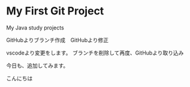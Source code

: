 # My First Git Project
My Java study projects

GitHubよりブランチ作成　GitHubより修正

vscodeより変更をします。
ブランチを削除して再度、GitHubより取り込み

今日も、追加してみます。

こんにちは